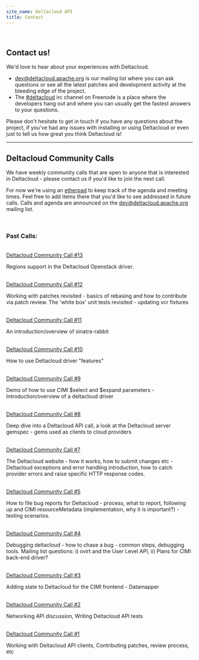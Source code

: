 ```yaml
---
site_name: Deltacloud API
title: Contact
---
```

<br/>
<h2>Contact us!</h2>

<p>We'd love to hear about your experiences with Deltacloud.</p>

<ul>
<li>
  <a href="http://mail-archives.apache.org/mod_mbox/deltacloud-dev/">dev@deltacloud.apache.org</a> is our mailing list where you can ask questions or see all the latest patches and development activity at the bleeding edge of the project.
  </li>
  <li>The <a href="http://webchat.freenode.net/">#deltacloud</a> irc channel on Freenode is a place where the developers hang out and where you can usually get the fastest answers to your questions.
  </li>
</ul>

<p>Please don't hesitate to get in touch if you have any questions about the project, if you've had any issues with installing or using Deltacloud or even just to tell us how great you think Deltacloud is!</p>

<hr>

<h2>Deltacloud Community Calls</h2>

We have weekly community calls that are open to anyone that is interested in Deltacloud - please contact us if you'd like to join the next call.

For now we're using an <a href="http://openetherpad.org/DeltacloudCall">etherpad</a> to keep track of the agenda and meeting times. Feel free to add items there that you'd like to see addressed in future calls. Calls and agenda are announced on the  <a href="http://mail-archives.apache.org/mod_mbox/deltacloud-dev/">dev@deltacloud.apache.org</a> mailing list.

<br>

<h3>Past Calls:</h3>

<br>
<a href="http://youtu.be/74KvoLUOmYw">Deltacloud Community Call #13</a>

Regions support in the Deltacloud Openstack driver.

<br>
<a href="http://youtu.be/zTCGRDO_3dU">Deltacloud Community Call #12</a>

Working with patches revisited - basics of rebasing and how to contribute via patch review.
The 'white box' unit tests revisited - updating vcr fixtures

<br>
<a href="http://youtu.be/HQ5aPdRSLHo">Deltacloud Community Call #11</a>

An introduction/overview of sinatra-rabbit

<br>
<a href="http://www.youtube.com/watch?v=HzRbBA8BJ-Q">Deltacloud Community Call #10</a>

How to use Deltacloud driver "features"

<br>
<a href="http://youtu.be/XWSG2knVvZI">Deltacloud Community Call #9</a>

Demo of how to use CIMI $select and $expand parameters - Introduction/overview of a deltacloud driver

<br>
<a href="http://youtu.be/KvN0xEVc_N0">Deltacloud Community Call #8</a>

Deep dive into a Deltacloud API call, a look at the Deltacloud server gemspec - gems used as clients to cloud providers

<br>
<a href="http://www.youtube.com/watch?v=YbAsWrj6UEY">Deltacloud Community Call #7</a>

The Deltacloud website - how it works, how to submit changes etc  -  Deltacloud exceptions and error handling introduction, how to catch provider errors and raise specific HTTP response codes.

<br>
<a href="http://www.youtube.com/watch?v=oP__wuCqFxQ">Deltacloud Community Call #5</a>

How to file bug reports for Deltacloud - process, what to report, following up and CIMI resourceMetadata (implementation, why it is important?) - testing scenarios.

<br>
<a href="http://www.youtube.com/watch?v=TGYTrVRxcGE">Deltacloud Community Call #4</a>

Debugging deltacloud - how to chase a bug - common steps, debugging tools. Mailing list questions: i) ovirt and the User Level API, ii) Plans for CIMI back-end driver?

<br>
<a href="http://www.youtube.com/watch?v=YOMK8jrhGoo">Deltacloud Community Call #3</a>

Adding state to Deltacloud for the CIMI frontend - Datamapper

<br>
<a href="http://www.youtube.com/watch?v=CMf73mtsIfs">Deltacloud Community Call #2</a>

Networking API discussion, Writing Deltacloud API tests

<br>
<a href="http://www.youtube.com/watch?v=cUC96SdQjaE">Deltacloud Community Call #1</a>

Working with Deltacloud API clients, Contributing patches, review process, etc
